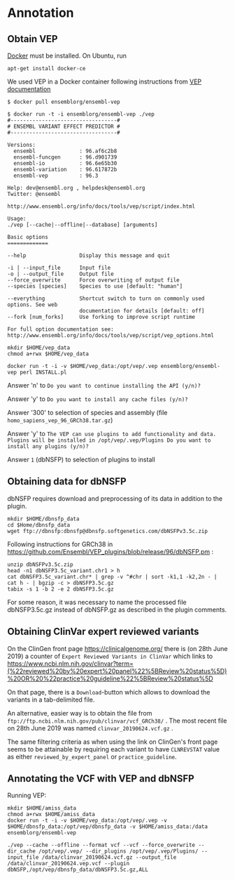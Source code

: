 # Annotation

## Obtain VEP

[Docker](https://www.docker.com/) must be installed.
On Ubuntu, run

```
apt-get install docker-ce
```

We used VEP in a Docker container following instructions from [VEP documentation](http://www.ensembl.org/info/docs/tools/vep/script/vep_download.html#docker)
```
$ docker pull ensemblorg/ensembl-vep

$ docker run -t -i ensemblorg/ensembl-vep ./vep
#----------------------------------#
# ENSEMBL VARIANT EFFECT PREDICTOR #
#----------------------------------#

Versions:
  ensembl              : 96.af6c2b8
  ensembl-funcgen      : 96.d901739
  ensembl-io           : 96.6e65b30
  ensembl-variation    : 96.617872b
  ensembl-vep          : 96.3

Help: dev@ensembl.org , helpdesk@ensembl.org
Twitter: @ensembl

http://www.ensembl.org/info/docs/tools/vep/script/index.html

Usage:
./vep [--cache|--offline|--database] [arguments]

Basic options
=============

--help                 Display this message and quit

-i | --input_file      Input file
-o | --output_file     Output file
--force_overwrite      Force overwriting of output file
--species [species]    Species to use [default: "human"]
                       
--everything           Shortcut switch to turn on commonly used options. See web
                       documentation for details [default: off]                       
--fork [num_forks]     Use forking to improve script runtime

For full option documentation see:
http://www.ensembl.org/info/docs/tools/vep/script/vep_options.html

```

```
mkdir $HOME/vep_data
chmod a+rwx $HOME/vep_data

docker run -t -i -v $HOME/vep_data:/opt/vep/.vep ensemblorg/ensembl-vep perl INSTALL.pl
```
Answer 'n' to `Do you want to continue installing the API (y/n)?`

Answer 'y' to `Do you want to install any cache files (y/n)?`

Answer '300' to selection of species and assembly (file `homo_sapiens_vep_96_GRCh38.tar.gz`)

Answer 'y' to `The VEP can use plugins to add functionality and data.
Plugins will be installed in /opt/vep/.vep/Plugins
Do you want to install any plugins (y/n)?`

Answer `1` (dbNSFP) to selection of plugins to install

## Obtaining data for dbNSFP

dbNSFP requires download and preprocessing of its data in addition to the plugin.

```
mkdir $HOME/dbnsfp_data
cd $Home/dbnsfp_data
wget ftp://dbnsfp:dbnsfp@dbnsfp.softgenetics.com/dbNSFPv3.5c.zip
```

Following instructions for GRCh38 in https://github.com/Ensembl/VEP_plugins/blob/release/96/dbNSFP.pm :

```
unzip dbNSFPv3.5c.zip 
head -n1 dbNSFP3.5c_variant.chr1 > h
cat dbNSFP3.5c_variant.chr* | grep -v ^#chr | sort -k1,1 -k2,2n - | cat h - | bgzip -c > dbNSFP3.5c.gz
tabix -s 1 -b 2 -e 2 dbNSFP3.5c.gz
```

For some reason, it was necessary to name the processed file dbNSFP3.5c.gz instead of dbNSFP.gz as described in the plugin comments.

## Obtaining ClinVar expert reviewed variants
On the ClinGen front page https://clinicalgenome.org/ there is (on 28th June 2019) a counter of `Expert Reviewed Variants in ClinVar` which links to https://www.ncbi.nlm.nih.gov/clinvar?term=(%22reviewed%20by%20expert%20panel%22%5BReview%20status%5D)%20OR%20%22practice%20guideline%22%5BReview%20status%5D

On that page, there is a `Download`-button which allows to download the variants in a tab-delimited file. 

An alternative, easier way is to obtain the file from `ftp://ftp.ncbi.nlm.nih.gov/pub/clinvar/vcf_GRCh38/` . The most recent file on 28th June 2019 was named `clinvar_20190624.vcf.gz` . 

The same filtering criteria as when using the link on ClinGen's front page seems to be attainable by requiring each variant to have `CLNREVSTAT` value as either `reviewed_by_expert_panel` or `practice_guideline`. 


## Annotating the VCF with VEP and dbNSFP

Running VEP:

```
mkdir $HOME/amiss_data
chmod a+rwx $HOME/amiss_data
docker run -t -i -v $HOME/vep_data:/opt/vep/.vep -v $HOME/dbnsfp_data:/opt/vep/dbnsfp_data -v $HOME/amiss_data:/data ensemblorg/ensembl-vep
```

```
./vep --cache --offline --format vcf --vcf --force_overwrite --dir_cache /opt/vep/.vep/ --dir_plugins /opt/vep/.vep/Plugins/ --input_file /data/clinvar_20190624.vcf.gz --output_file /data/clinvar_20190624.vep.vcf --plugin dbNSFP,/opt/vep/dbnsfp_data/dbNSFP3.5c.gz,ALL
```
